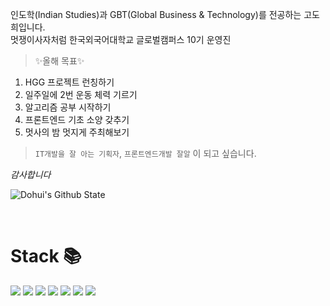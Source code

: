 
인도학(Indian Studies)과 GBT(Global Business & Technology)를 전공하는 고도희입니다. <br>
멋쟁이사자처럼 한국외국어대학교 글로벌캠퍼스 10기 운영진
  
> ✨올해 목표✨ 
1. HGG 프로젝트 런칭하기
2. 일주일에 2번 운동 체력 기르기
3. 알고리즘 공부 시작하기
4. 프론트엔드 기초 소양 갖추기
5. 멋사의 밤 멋지게 주최해보기
  
> `IT개발을 잘 아는 기획자`, `프론트엔드개발 잘알` 이 되고 싶습니다.<br>
  
*감사합니다* <br>

![Dohui's Github State](https://github-readme-stats.vercel.app/api?username=DohuiKo&show_icons=true&theme=radical)<br>

<br>

<h1> Stack 📚 </h1>
  <img
    src="https://img.shields.io/badge/HTML5-E34F26?style=flat-square&logo=HTML5&logoColor=white"
  />
  <img
    src="https://img.shields.io/badge/CSS3-1572B6?style=flat-square&logo=CSS3&logoColor=white"
  />
  <img
    src="https://img.shields.io/badge/JavaScript-F7DF1E?style=flat-square&logo=JavaScript&logoColor=white"
  />
  <img
    src="https://img.shields.io/badge/Java-007396?style=flat-square&logo=Java&logoColor=white"
  />
  <img
    src="https://img.shields.io/badge/React-61DAFB?style=flat-square&logo=React&logoColor=white"
  />
  <img
    src="https://img.shields.io/badge/Python-FF7800?style=flat-square&logo=Python&logoColor=white"
  />
  <img
    src="https://img.shields.io/badge/C_language-A8B9CC?style=flat-square&logo=C&logoColor=white"
  />


<!--
**DohuiKo/DohuiKo** is a ✨ _special_ ✨ repository because its `README.md` (this file) appears on your GitHub profile.

Here are some ideas to get you started:

- 🔭 I’m currently working on ...
- 🌱 I’m currently learning ...
- 👯 I’m looking to collaborate on ...
- 🤔 I’m looking for help with ...
- 💬 Ask me about ...
- 📫 How to reach me: ...
- 😄 Pronouns: ...
- ⚡ Fun fact: ...
-->
